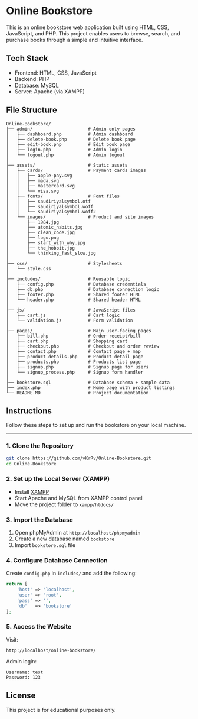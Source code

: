 # Online Bookstore

This is an online bookstore web application  built using HTML, CSS, JavaScript, and PHP. This project enables users to browse, search, and purchase books through a simple and intuitive interface.

## Tech Stack

- Frontend: HTML, CSS, JavaScript
- Backend: PHP
- Database: MySQL
- Server: Apache (via XAMPP)

## File Structure
```
Online-Bookstore/
├── admin/                     # Admin-only pages
│   ├── dashboard.php          # Admin dashboard
│   ├── delete-book.php        # Delete book page
│   ├── edit-book.php          # Edit book page
│   ├── login.php              # Admin login
│   └── logout.php             # Admin logout
│
├── assets/                    # Static assets
│   ├── cards/                 # Payment cards images
│   │   ├── apple-pay.svg
│   │   ├── mada.svg
│   │   ├── mastercard.svg
│   │   └── visa.svg
│   ├── fonts/                 # Font files
│   │   ├── saudiriyalsymbol.otf
│   │   ├── saudiriyalsymbol.woff
│   │   └── saudiriyalsymbol.woff2
│   └── images/                # Product and site images
│       ├── 1984.jpg
│       ├── atomic_habits.jpg
│       ├── clean_code.jpg
│       ├── logo.png
│       ├── start_with_why.jpg
│       ├── the_hobbit.jpg
│       └── thinking_fast_slow.jpg
│
├── css/                       # Stylesheets
│   └── style.css
│
├── includes/                  # Reusable logic
│   ├── config.php             # Database credentials
│   ├── db.php                 # Database connection logic
│   ├── footer.php             # Shared footer HTML
│   └── header.php             # Shared header HTML
│
├── js/                        # JavaScript files
│   ├── cart.js                # Cart logic
│   └── validation.js          # Form validation
│
├── pages/                     # Main user-facing pages
│   ├── bill.php               # Order receipt/bill
│   ├── cart.php               # Shopping cart
│   ├── checkout.php           # Checkout and order review
│   ├── contact.php            # Contact page + map
│   ├── product-details.php    # Product detail page
│   ├── products.php           # Products list page
│   ├── signup.php             # Signup page for users
│   └── signup_process.php     # Signup form handler
│
├── bookstore.sql              # Database schema + sample data
├── index.php                  # Home page with product listings
└── README.MD                  # Project documentation
```

## Instructions

Follow these steps to set up and run the bookstore on your local machine.

---

### 1. Clone the Repository 

```bash
git clone https://github.com/vKrRv/Online-Bookstore.git
cd Online-Bookstore
```

### 2. Set up the Local Server (XAMPP)
- Install  [XAMPP](https://www.apachefriends.org/)
- Start Apache and MySQL from XAMPP control panel
- Move the project folder to `xampp/htdocs/`

### 3. Import the Database
1. Open phpMyAdmin at `http://localhost/phpmyadmin`
2. Create a new database named `bookstore`
3. Import `bookstore.sql` file

### 4. Configure Database Connection 
Create `config.php` in `includes/` and add the following:
```php
return [
    'host' => 'localhost',
    'user' => 'root',
    'pass' => '',
    'db'   => 'bookstore'
];
```

### 5. Access the Website
Visit:
```arduino
http://localhost/online-bookstore/
```
Admin login:
```text
Username: test
Password: 123
```


## License

This project is for educational purposes only.
